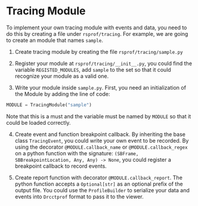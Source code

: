 # Tracing Module

To implement your own tracing module with events and data, you need to do this by creating a file under `rsprof/tracing`. For example, we are going to create an module that names `sample`.

1. Create tracing module by creating the file `rsprof/tracing/sample.py`

2. Register your module at `rsprof/tracing/__init__.py`, you could find the variable `REGISTED_MODULES`, add `sample` to the set so that it could recognize your module as a valid one.

3. Write your module inside `sample.py`. First, you need an initialization of the Module by adding the line of code:

```python
MODULE = TracingModule("sample")
```

Note that this is a must and the variable must be named by `MODULE` so that it could be loaded correctly.

4. Create event and function breakpoint callback. By inheriting the base class `TracingEvent`, you could write your own event to be recorded. By using the decorator `@MODULE.callback_name` or `@MODULE.callback_regex` on a python function with the signature: `(SBFrame, SBBreakpointLocation, Any, Any) -> None`, you could register a breakpoint callback to record events.

5. Create report function with decorator `@MODULE.callback_report`. The python function accepts a `Optional[str]` as an optional prefix of the output file. You could use the `ProfileBuilder` to serialize your data and events into `Drcctprof` format to pass it to the viewer.